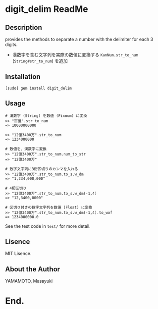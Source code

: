 # digit_delim ReadMe

## Description

provides the methods to separate a number with the delimiter for each 3 digits.
* 漢数字を含む文字列を実際の数値に変換する `KanNum.str_to_num` (`String#str_to_num`) を追加

## Installation

```
[sudo] gem install digit_delim
```

## Usage

```
# 漢数字 (String) を数値 (Fixnum) に変換
>> "百億".str_to_num
=> 10000000000

>> "12億3400万".str_to_num
=> 1234000000

# 数値を、漢数字に変換
>> "12億3400万".str_to_num.num_to_str
=> "12億3400万"

# 数字文字列に3桁区切りのカンマを入れる
>> "12億3400万".str_to_num.to_s.w_dm
=> "1,234,000,000"

# 4桁区切り
>> "12億3400万".str_to_num.to_s.w_dm(-1,4)
=> "12,3400,0000"

# 区切り付きの数字文字列を数値 (Float) に変換
>> "12億3400万".str_to_num.to_s.w_dm(-1,4).to_wof
=> 1234000000.0
```

See the test code in `test/` for more detail.

## Lisence

MIT Lisence.

## About the Author

YAMAMOTO, Masayuki


# End.
